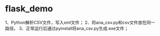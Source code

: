 # flask_demo
1、Python解析CSV文件，写入xml文件；
2、将ana_csv.py和csv文件放在同一路径。
3、正常运行后通过pyinstall将ana_csv.py生成.exe文件；
